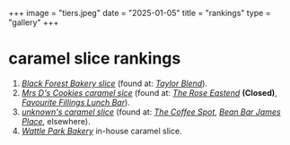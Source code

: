 +++
image = "tiers.jpeg"
date = "2025-01-05"
title = "rankings"
type = "gallery"
+++


# caramel slice rankings

1. *[Black Forest Bakery slice](https://maps.app.goo.gl/oz52mERCoaRQTKcv7)* (found at: *[Taylor Blend](https://maps.app.goo.gl/yKdtz6vL786GrYDP9)*).
2. *[Mrs D's Cookies caramel sice](https://maps.app.goo.gl/4ZzzjdCtX5zaf3wQ7)* (found at: *[The Rose Eastend](https://maps.app.goo.gl/sy6QgevBCFKv37bWA)* **(Closed)**, *[Favourite Fillings Lunch Bar](https://maps.app.goo.gl/DcT72cnTFhPoepJa7)*).
3. *[unknown's caramel slice](https://bulbapedia.bulbagarden.net/wiki/Unown)* (found at: *[The Coffee Spot](https://maps.app.goo.gl/V6wMTqsyrTy97JEw9)*, *[Bean Bar James Place](https://maps.app.goo.gl/wRkdnPyenqk3wAjK8)*, elsewhere).
4. *[Wattle Park Bakery](https://maps.app.goo.gl/YuJGeEMkivVXovvR8)* in-house caramel slice.